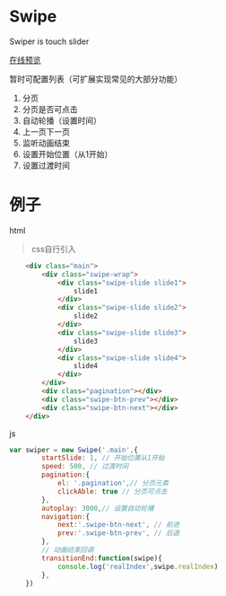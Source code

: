 # Swipe
Swiper is touch slider

[在线预览](http://www.wclimb.site/swipe/)

暂时可配置列表（可扩展实现常见的大部分功能）
1. 分页
2. 分页是否可点击
3. 自动轮播（设置时间）
4. 上一页下一页
5. 监听动画结束
6. 设置开始位置（从1开始）
7. 设置过渡时间

# 例子
html

> css自行引入

```html
    <div class="main">
        <div class="swipe-wrap">
            <div class="swipe-slide slide1">
                slide1
            </div>
            <div class="swipe-slide slide2">
                slide2
            </div>
            <div class="swipe-slide slide3">
                slide3
            </div>
            <div class="swipe-slide slide4">
                slide4
            </div>
        </div>
        <div class="pagination"></div>
        <div class="swipe-btn-prev"></div>
        <div class="swipe-btn-next"></div>
    </div>
```
js
```js
var swiper = new Swipe('.main',{
        startSlide: 1, // 开始位置从1开始
        speed: 500, // 过渡时间
        pagination:{
            el: '.pagination',// 分页元素
            clickAble: true // 分页可点击
        },
        autoplay: 3000,// 设置自动轮播
        navigation:{
            next:'.swipe-btn-next', // 前进
            prev:'.swipe-btn-prev', // 后退
        },
        // 动画结束回调
        transitionEnd:function(swipe){
            console.log('realIndex',swipe.realIndex)
        },
    })
```